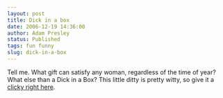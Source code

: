 ```yaml
---
layout: post
title: Dick in a box
date: 2006-12-19 14:36:00
author: Adam Presley
status: Published
tags: fun funny
slug: dick-in-a-box
---
```


Tell me. What gift can satisfy any woman, regardless of the time of
year? What else than a Dick in a Box? This little ditty is pretty witty,
so give it a [clicky right here](http://www.funlol.com/funpages/dick-in-a-box.html).
